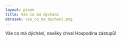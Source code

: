 ```yaml
---
layout: pisen
title: Vše co má dýchání
obrazek: vse_co_ma_dychani.png
---
```


Vše co má dýchání, navěky chval Hospodina zástupů!
